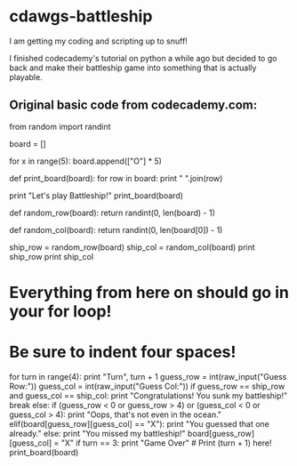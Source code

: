 # cdawgs-battleship
I am getting my coding and scripting up to snuff!

I finished codecademy's tutorial on python a while ago but decided to go back and make their battleship game into
something that is actually playable.

Original basic code from codecademy.com:
----------------------------------------------------------------------------
from random import randint

board = []

for x in range(5):
    board.append(["O"] * 5)

def print_board(board):
    for row in board:
        print " ".join(row)

print "Let's play Battleship!"
print_board(board)

def random_row(board):
    return randint(0, len(board) - 1)

def random_col(board):
    return randint(0, len(board[0]) - 1)

ship_row = random_row(board)
ship_col = random_col(board)
print ship_row
print ship_col

# Everything from here on should go in your for loop!
# Be sure to indent four spaces!
for turn in range(4):
    print "Turn", turn + 1
    guess_row = int(raw_input("Guess Row:"))
    guess_col = int(raw_input("Guess Col:"))
    if guess_row == ship_row and guess_col == ship_col:
        print "Congratulations! You sunk my battleship!"
        break
    else:
        if (guess_row < 0 or guess_row > 4) or (guess_col < 0 or guess_col > 4):
            print "Oops, that's not even in the ocean."
        elif(board[guess_row][guess_col] == "X"):
            print "You guessed that one already."
        else:
            print "You missed my battleship!"
            board[guess_row][guess_col] = "X"
    if turn == 3:
        print "Game Over"
    # Print (turn + 1) here!
print_board(board)
